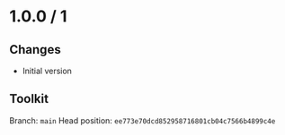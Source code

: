 # 1.0.0 / 1

## Changes

- Initial version

## Toolkit

Branch: `main`
Head position: `ee773e70dcd852958716801cb04c7566b4899c4e`
